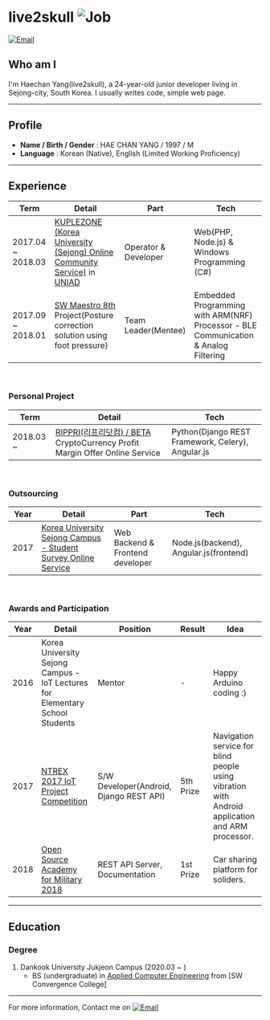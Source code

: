 # live2skull ![Job](https://img.shields.io/badge/looking__for__job-true-brightgreen.svg)

<a href="mailto:live2skull@gmail.com">![Email](https://img.shields.io/badge/email-live2skull@gmail.com-164415.svg)</a>

## Who am I
I'm Haechan Yang(live2skull), a 24-year-old junior developer living in Sejong-city, South Korea. I usually writes code, simple web page.

----

## Profile
* **Name / Birth / Gender** : HAE CHAN YANG / 1997 / M
* **Language** : Korean (Native), English (Limited Working Proficiency)

----


## Experience
Term | Detail | Part | Tech
---- | ------ | --- | --- |
2017.04 ~ 2018.03 | [KUPLEZONE (Korea University (Sejong) Online Community Service)](https://kuple.kr) in [UNIAD](http://uniad.biz/) | Operator & Developer | Web(PHP, Node.js) & Windows Programming (C#)
2017.09 ~ 2018.01 | [SW Maestro 8th](http://swmaestro.kr) Project(Posture correction solution using foot pressure) | Team Leader(Mentee) | Embedded Programming with ARM(NRF) Processor - BLE Communication & Analog Filtering

<br/>

### Personal Project
Term | Detail | Tech
---- | ------ | --- |
2018.03 ~ | [RIPPRI(리프리닷컴) / BETA](https://rippri.com) CryptoCurrency Profit Margin Offer Online Service | Python(Django REST Framework, Celery), Angular.js

<br/>

### Outsourcing
Year | Detail | Part | Tech
--- | ------ | --- | --- |
2017 | [Korea University Sejong Campus - Student Survey Online Service](http://kuvey.korea.ac.kr) | Web Backend & Frontend developer | Node.js(backend), Angular.js(frontend)

<br/>

### Awards and Participation
Year | Detail | Position | Result | Idea
--- | --- | --- | --- | --- |
2016 | Korea University Sejong Campus - IoT Lectures for Elementary School Students  | Mentor | - | Happy Arduino coding :)
2017 | [NTREX 2017 IoT Project Competition](http://www.ntrexgo.com/archives/33666) | S/W Developer(Android, Django REST API) | 5th Prize | Navigation service for blind people using vibration with Android application and ARM processor.
2018 | [Open Source Academy for Military 2018](http://osam.oss.kr) | REST API Server, Documentation | 1st Prize | Car sharing platform for soliders.

----

## Education
### Degree
1. Dankook University Jukjeon Campus (2020.03 ~ )
    - BS (undergraduate) in [Applied Computer Engineering](http://cms.dankook.ac.kr/web/ace) from [SW Convergence College]

----

For more information, Contact me on <a href="mailto:live2skull@gmail.com">![Email](https://img.shields.io/badge/email-live2skull@gmail.com-164415.svg)</a>
